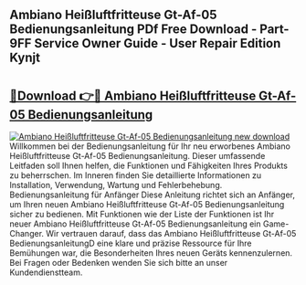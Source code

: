 ## Ambiano Heißluftfritteuse Gt-Af-05 Bedienungsanleitung PDf Free Download - Part-9FF Service Owner Guide - User Repair Edition Kynjt

# <h2><a href="http://df5hc1q.blite.top/?on=Ambiano+Hei%c3%9fluftfritteuse+Gt-Af-05+Bedienungsanleitung">🔗Download 👉🔴 Ambiano Heißluftfritteuse Gt-Af-05 Bedienungsanleitung</a></h2>

[![Ambiano Heißluftfritteuse Gt-Af-05 Bedienungsanleitung new download](https://i.imgur.com/lujVjoI.png)](http://df5hc1q.blite.top/?on=Ambiano+Hei%c3%9fluftfritteuse+Gt-Af-05+Bedienungsanleitung)
Willkommen bei der Bedienungsanleitung für Ihr neu erworbenes Ambiano Heißluftfritteuse Gt-Af-05 Bedienungsanleitung. Dieser umfassende Leitfaden soll Ihnen helfen, die Funktionen und Fähigkeiten Ihres Produkts zu beherrschen. Im Inneren finden Sie detaillierte Informationen zu Installation, Verwendung, Wartung und Fehlerbehebung. Bedienungsanleitung für Anfänger Diese Anleitung richtet sich an Anfänger, um Ihren neuen Ambiano Heißluftfritteuse Gt-Af-05 Bedienungsanleitung sicher zu bedienen. Mit Funktionen wie der Liste der Funktionen ist Ihr neuer Ambiano Heißluftfritteuse Gt-Af-05 Bedienungsanleitung ein Game-Changer. Wir vertrauen darauf, dass das Ambiano Heißluftfritteuse Gt-Af-05 BedienungsanleitungD eine klare und präzise Ressource für Ihre Bemühungen war, die Besonderheiten Ihres neuen Geräts kennenzulernen. Bei Fragen oder Bedenken wenden Sie sich bitte an unser Kundendienstteam.
